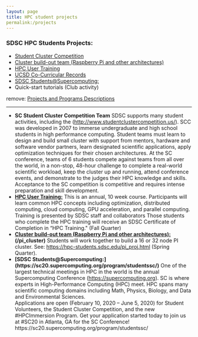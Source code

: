```yaml
---
layout: page
title: HPC student projects
permalink:/projects
---
```


### SDSC HPC Students Projects:
* [Student Cluster Competition](#scc20)
* [Cluster build-out team (Raspberry Pi and other architectures)](#pi_cluster)
* [HPC User Training](#hpc_training)
* [UCSD Co-Curricular Records](#sdsc_ccr)
* [SDSC Students@Supercomputing:](#students-at-sc)
* Quick-start tutorials (Club activity)

remove:  [Projects and Programs Descriptions](/projs)



<hr>
<ul>
  <li>
    <b> SC Student Cluster Competition Team</b><a name="scc20"></a>
    SDSC supports many student activities, including the
    (<a href="http://www.studentclustercompetition.us/">http://www.studentclustercompetition.us/</a>).
    SCC was developed in 2007 to immerse undergraduate and high school students in high performance computing.
    Student teams must learn to design and build small cluster with support from mentors, hardware and
    software vendor partners, learn designated scientific applications, apply optimization techniques
    for their chosen architectures. At the SC conference, teams of 6 students compete against teams
    from all over the world, in a non-stop, 48-hour challenge to complete a real-world scientific workload,
    keep the cluster up and running, attend conference events, and demonstrate to the judges their HPC knowledge
    and skills. Acceptance to the SC competition is competitive and requires intense preparation and skill development.
  </li>
  <li>
    <b><a href="https://hpc-students.sdsc.edu/hpc_training">HPC User Training:</a></b><a name="hpc_training"></a> This is an annual, 10 week course. Participants will learn common HPC concepts including
    optimization, distributed computing, cloud computing, GPU acceleration, and parallel computing.
    Training is presented by SDSC staff and collaborators Those students who complete the HPC training will
    receive an SDSC Certificate of Completion in “HPC Training." (Fall Quarter)
  </li>
  <li><b><a href="https://hpc-students.sdsc.edu/scc20">Cluster build-out team (Raspberry Pi and other architectures):</a>(/pi_cluster)</b><a name="pi_cluser"></a> Students will work together to build a 16 or 32 node PI cluster.
      See: <a href="https://hpc-students.sdsc.edu/pi_proj.html">https://hpc-students.sdsc.edu/pi_proj.html</a>
      (Spring Quarter).
  </li>
  <li><b>[SDSC Students@Supercomputing:](https://sc20.supercomputing.org/program/studentssc/)</b> <a name="students-at-sc"></a> One of the largest technical meetings in HPC in the world is
    the annual Supercomputing Conference
    (<a href="https://supercomputing.org">https://supercomputing.org</a>). SC is where experts in
    High-Performance Computing (HPC) meet. HPC spans many scientific computing domains including
    Math, Physics, Biology, and Data and Environmental Sciences. <br>
    Applications are open (February 10, 2020 – June 5, 2020) for Student Volunteers,
    the Student Cluster Competition, and the new #HPCImmersion Program. Get your application started today
    to join us at #SC20 in Atlanta, GA for the SC Conference! https://sc20.supercomputing.org/program/studentssc/
  </li>
  </ul>
